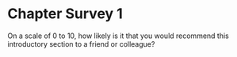 # Chapter Survey 1

On a scale of 0 to 10, how likely is it that you would recommend this
introductory section to a friend or colleague?

  
